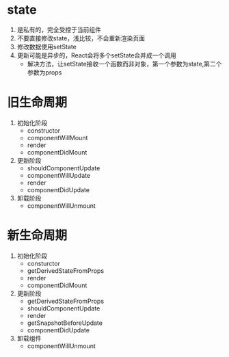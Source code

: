 # state
1. 是私有的，完全受控于当前组件
2. 不要直接修改state，浅比较，不会重新渲染页面
3. 修改数据使用setState
4. 更新可能是异步的，React会将多个setState合并成一个调用
    - 解决方法，让setState接收一个函数而非对象，第一个参数为state,第二个参数为props

# 旧生命周期
1. 初始化阶段
    - constructor
    - componentWillMount
    - render
    - componentDidMount
2. 更新阶段
    - shouldComponentUpdate
    - componentWillUpdate
    - render
    - componentDidUpdate
3. 卸载阶段
    - componentWillUnmount

# 新生命周期
1. 初始化阶段
    - consturctor
    - getDerivedStateFromProps
    - render
    - componentDidMount
2. 更新阶段
    - getDerivedStateFromProps
    - shouldComponentUpdate
    - render
    - getSnapshotBeforeUpdate
    - componentDidUpdate
3. 卸载组件
    - componentWillUnmount